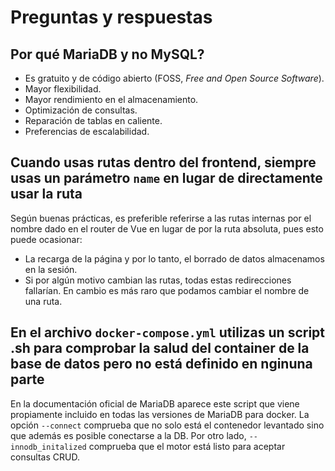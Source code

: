 # Preguntas y respuestas

## Por qué MariaDB y no MySQL?

- Es gratuito y de código abierto (FOSS, *Free and Open Source Software*).
- Mayor flexibilidad.
- Mayor rendimiento en el almacenamiento.
- Optimización de consultas.
- Reparación de tablas en caliente.
- Preferencias de escalabilidad.

## Cuando usas rutas dentro del frontend, siempre usas un parámetro `name` en lugar de directamente usar la ruta

Según buenas prácticas, es preferible referirse a las rutas internas por el nombre dado en el router de Vue en lugar de por la ruta absoluta, pues esto puede ocasionar:

- La recarga de la página y por lo tanto, el borrado de datos almacenamos en la sesión.
- Si por algún motivo cambian las rutas, todas estas redirecciones fallarían. En cambio es más raro que podamos cambiar el nombre de una ruta.

## En el archivo `docker-compose.yml` utilizas un script .sh para comprobar la salud del container de la base de datos pero no está definido en nginuna parte

En la documentación oficial de MariaDB aparece este script que viene propiamente incluido en todas las versiones de MariaDB para docker. La opción `--connect` comprueba que no solo está el contenedor levantado sino que además es posible conectarse a la DB. Por otro lado, `--innodb_initalized` comprueba que el motor está listo para aceptar consultas CRUD.
